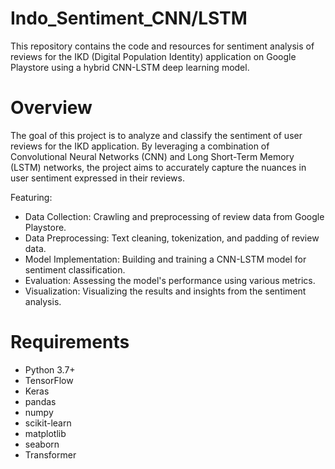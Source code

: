 # Indo_Sentiment_CNN/LSTM
This repository contains the code and resources for sentiment analysis of reviews for the IKD (Digital Population Identity) application on Google Playstore using a hybrid CNN-LSTM deep learning model.

# Overview
The goal of this project is to analyze and classify the sentiment of user reviews for the IKD application. By leveraging a combination of Convolutional Neural Networks (CNN) and Long Short-Term Memory (LSTM) networks, the project aims to accurately capture the nuances in user sentiment expressed in their reviews.

Featuring:
- Data Collection: Crawling and preprocessing of review data from Google Playstore.
- Data Preprocessing: Text cleaning, tokenization, and padding of review data.
- Model Implementation: Building and training a CNN-LSTM model for sentiment classification.
- Evaluation: Assessing the model's performance using various metrics.
- Visualization: Visualizing the results and insights from the sentiment analysis.

# Requirements
- Python 3.7+
- TensorFlow
- Keras
- pandas
- numpy
- scikit-learn
- matplotlib
- seaborn
- Transformer
